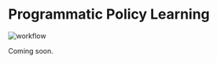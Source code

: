 # Programmatic Policy Learning

![workflow](https://github.com/tomsilver/programmatic-policy-learning/actions/workflows/ci.yml/badge.svg)

Coming soon.
